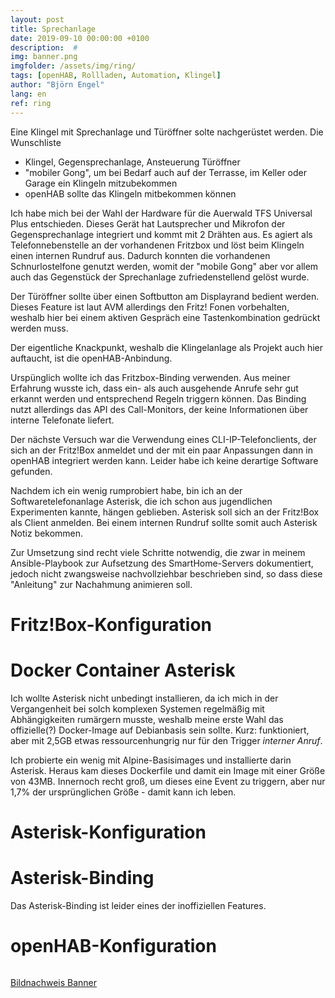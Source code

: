 ```yaml
---
layout: post
title: Sprechanlage
date: 2019-09-10 00:00:00 +0100
description:  #
img: banner.png
imgfolder: /assets/img/ring/
tags: [openHAB, Rollladen, Automation, Klingel]
author: "Björn Engel"
lang: en
ref: ring
---
```


Eine Klingel mit Sprechanlage und Türöffner solte nachgerüstet werden. Die Wunschliste 

* Klingel, Gegensprechanlage, Ansteuerung Türöffner
* "mobiler Gong", um bei Bedarf auch auf der Terrasse, im Keller oder Garage ein Klingeln mitzubekommen
* openHAB sollte das Klingeln mitbekommen können

Ich habe mich bei der Wahl der Hardware für die Auerwald TFS Universal Plus entschieden. Dieses Gerät hat Lautsprecher und Mikrofon der Gegensprechanlage integriert und kommt mit 2 Drähten aus. Es agiert als Telefonnebenstelle an der vorhandenen Fritzbox und löst beim Klingeln einen internen Rundruf aus. Dadurch konnten die vorhandenen Schnurlostelfone genutzt werden, womit der "mobile Gong" aber vor allem auch das Gegenstück der Sprechanlage zufriedenstellend gelöst wurde.

Der Türöffner sollte über einen Softbutton am Displayrand bedient werden. Dieses Feature ist laut AVM allerdings den Fritz! Fonen vorbehalten, weshalb hier bei einem aktiven Gespräch eine Tastenkombination gedrückt werden muss.

Der eigentliche Knackpunkt, weshalb die Klingelanlage als Projekt auch hier auftaucht, ist die openHAB-Anbindung.

Urspünglich wollte ich das Fritzbox-Binding verwenden. Aus meiner Erfahrung wusste ich, dass ein- als auch ausgehende Anrufe sehr gut erkannt werden und entsprechend Regeln triggern können. Das Binding nutzt allerdings das API des Call-Monitors, der keine Informationen über interne Telefonate liefert.

Der nächste Versuch war die Verwendung eines CLI-IP-Telefonclients, der sich an der Fritz!Box anmeldet und der mit ein paar Anpassungen dann in openHAB integriert werden kann. Leider habe ich keine derartige Software gefunden.

Nachdem ich ein wenig rumprobiert habe, bin ich an der Softwaretelefonanlage Asterisk, die ich schon aus jugendlichen Experimenten kannte, hängen geblieben. Asterisk soll sich an der Fritz!Box als Client anmelden. Bei einem internen Rundruf sollte somit auch Asterisk Notiz bekommen.

Zur Umsetzung sind recht viele Schritte notwendig, die zwar in meinem Ansible-Playbook zur Aufsetzung des SmartHome-Servers dokumentiert, jedoch nicht zwangsweise nachvollziehbar beschrieben sind, so dass diese "Anleitung" zur Nachahmung animieren soll.

# Fritz!Box-Konfiguration

# Docker Container Asterisk
Ich wollte Asterisk nicht unbedingt installieren, da ich mich in der Vergangenheit bei solch komplexen Systemen regelmäßig mit Abhängigkeiten rumärgern musste, weshalb meine erste Wahl das offizielle(?) Docker-Image auf Debianbasis sein sollte. Kurz: funktioniert, aber mit 2,5GB etwas ressourcenhungrig nur für den Trigger *interner Anruf*.

Ich probierte ein wenig mit Alpine-Basisimages und installierte darin Asterisk. Heraus kam dieses Dockerfile und damit ein Image mit einer Größe von 43MB. Innernoch recht groß, um dieses eine Event zu triggern, aber nur 1,7% der ursprünglichen Größe - damit kann ich leben.
 
# Asterisk-Konfiguration

# Asterisk-Binding

Das Asterisk-Binding ist leider eines der inoffiziellen Features.

# openHAB-Konfiguration 

```ruby
```

[Bildnachweis Banner][piccredit]

[piccredit]: https://pixabay.com/de/photos/t%C3%BCr-klingel-eingang-haust%C3%BCr-864735/

